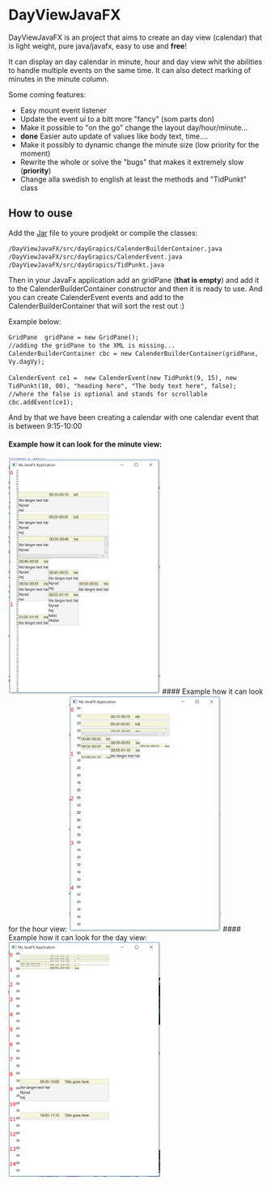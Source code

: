 # DayViewJavaFX
DayViewJavaFX is an project that aims to create an day view (calendar) that is light weight, pure java/javafx, easy to use and **free**!



It can display an day calendar in minute, hour and day view whit the abilities to handle multiple events on the same time. It can also detect marking of minutes in the minute column. 

Some coming features:
* Easy mount event listener
* Update the event ui to a bitt more "fancy" (som parts don)
* Make it possible to "on the go" change the layout day/hour/minute...
* **done** Easier auto update of values like body text, time....
* Make it possibly to dynamic change the minute size (low priority for the moment)
* Rewrite the whole or solve the "bugs" that makes it extremely slow (**priority**)
* Change alla swedish to english at least the methods and "TidPunkt" class


## How to ouse
Add the [Jar](https://github.com/flaime/DayViewJavaFX/releases) file to youre prodjekt or compile the classes:
```
/DayViewJavaFX/src/dayGrapics/CalenderBuilderContainer.java
/DayViewJavaFX/src/dayGrapics/CalenderEvent.java
/DayViewJavaFX/src/dayGrapics/TidPunkt.java
```

Then in your JavaFx application add an gridPane (**that is empty**) and add it to the CalenderBuilderContainer constructor and then it is ready to use. And you can create CalenderEvent events and add to the CalenderBuilderContainer that will sort the rest out :)

Example below:
```
GridPane  gridPane = new GridPane();
//adding the gridPane to the XML is missing...
CalenderBuilderContainer cbc = new CalenderBuilderContainer(gridPane, Vy.dagVy);

CalenderEvent ce1 =  new CalenderEvent(new TidPunkt(9, 15), new TidPunkt(10, 00), "heading here", "The body text here", false); //where the false is optional and stands for scrollable
cbc.addEvent(ce1);
```
And by that we have been creating a calendar with one calendar event that is between 9:15-10:00

#### Example how it can look for the minute view:
<img src="https://github.com/flaime/DayViewJavaFX/blob/master/readmeFiles/dayView.PNG" width="300">
#### Example how it can look for the hour view:
<img src="https://github.com/flaime/DayViewJavaFX/blob/master/readmeFiles/dayView%20timmar.PNG" width="300">
#### Example how it can look for the day view:
<img src="https://github.com/flaime/DayViewJavaFX/blob/master/readmeFiles/dayView%20day.PNG" width="300">
